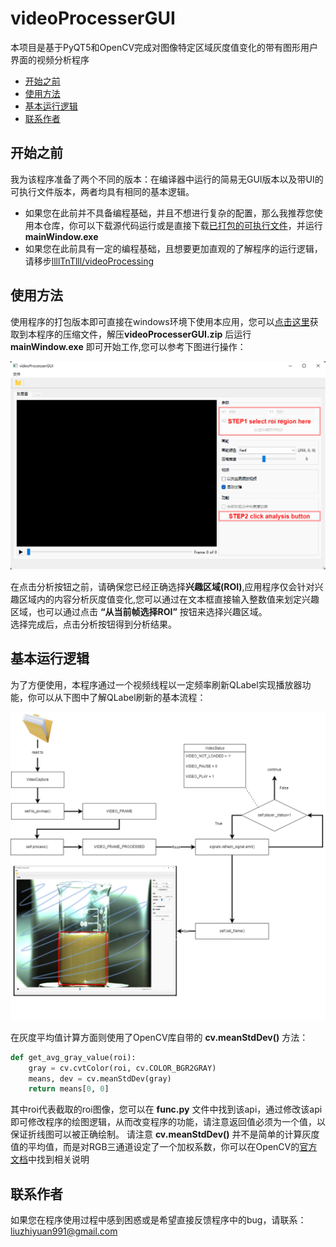 # videoProcesserGUI
本项目是基于PyQT5和OpenCV完成对图像特定区域灰度值变化的带有图形用户界面的视频分析程序

- [开始之前](#开始之前)
- [使用方法](#使用方法)
- [基本运行逻辑](#基本运行逻辑)
- [联系作者](#联系作者)


## 开始之前
我为该程序准备了两个不同的版本：在编译器中运行的简易无GUI版本以及带UI的可执行文件版本，两者均具有相同的基本逻辑。
+ 如果您在此前并不具备编程基础，并且不想进行复杂的配置，那么我推荐您使用本仓库，你可以下载源代码运行或是直接下载[已打包的可执行文件](https://github.com/llllTnTlll/videoProcesserGUI/releases/tag/v1.0.0-alpha)，并运行 **mainWindow.exe**
+ 如果您在此前具有一定的编程基础，且想要更加直观的了解程序的运行逻辑，请移步[llllTnTlll/videoProcessing](https://github.com/llllTnTlll/videoProcessing)

## 使用方法
使用程序的打包版本即可直接在windows环境下使用本应用，您可以[点击这里](https://github.com/llllTnTlll/videoProcesserGUI/releases/tag/v1.0.0-alpha)获取到本程序的压缩文件，解压**videoProcesserGUI.zip**
后运行 **mainWindow.exe** 即可开始工作,您可以参考下图进行操作：

![操作流程](https://github.com/llllTnTlll/picGit/blob/master/VideoProcesserGUI/mainWindow.drawio.png)

在点击分析按钮之前，请确保您已经正确选择**兴趣区域(ROI)**,应用程序仅会针对兴趣区域内的内容分析灰度值变化,您可以通过在文本框直接输入整数值来划定兴趣区域，也可以通过点击 **“从当前帧选择ROI”** 按钮来选择兴趣区域。   
选择完成后，点击分析按钮得到分析结果。

## 基本运行逻辑
为了方便使用，本程序通过一个视频线程以一定频率刷新QLabel实现播放器功能，你可以从下图中了解QLabel刷新的基本流程：

![流程图](https://github.com/llllTnTlll/picGit/blob/master/VideoProcesserGUI/refresh-Page-1.drawio.png)

在灰度平均值计算方面则使用了OpenCV库自带的 **cv.meanStdDev()** 方法：
```python
def get_avg_gray_value(roi):
    gray = cv.cvtColor(roi, cv.COLOR_BGR2GRAY)
    means, dev = cv.meanStdDev(gray)
    return means[0, 0]  
```
其中roi代表截取的roi图像，您可以在 **func.py** 文件中找到该api，通过修改该api即可修改程序的绘图逻辑，从而改变程序的功能，请注意返回值必须为一个值，以保证折线图可以被正确绘制。
请注意 **cv.meanStdDev()** 并不是简单的计算灰度值的平均值，而是对RGB三通道设定了一个加权系数，你可以在OpenCV的[官方文档](https://docs.opencv.org/3.4.1/de/d25/imgproc_color_conversions.html)中找到相关说明

## 联系作者
如果您在程序使用过程中感到困惑或是希望直接反馈程序中的bug，请联系：liuzhiyuan991@gmail.com